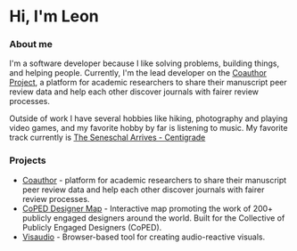 # Hi, I'm Leon

### About me
I'm a software developer because I like solving problems, building things, and helping people. Currently, I'm the lead developer on the <a href="https://coauthor.fly.dev/" target="_blank">Coauthor Project</a>, a platform for academic researchers to share their manuscript peer review data and help each other discover journals with fairer review processes.

Outside of work I have several hobbies like hiking, photography and playing video games, and my favorite hobby by far is listening to music. My favorite track currently is <a href="https://www.youtube.com/watch?v=LMUed3pjklQ" target="_blank">The Seneschal Arrives - Centigrade</a>

### Projects
- <a href="https://coauthor.fly.dev/" target="_blank">Coauthor</a> - platform for academic researchers to share their manuscript peer review data and help each other discover journals with fairer review processes.
- <a href="https://iacoped.github.io/coped-designermap/">CoPED Designer Map</a> - Interactive map promoting the work of 200+ publicly engaged designers around the world. Built for the Collective of Publicly Engaged Designers (CoPED).
- <a href="https://visaudio.fly.dev/">Visaudio</a> - Browser-based tool for creating audio-reactive visuals.






<!--
**leonzh2k/leonzh2k** is a ✨ _special_ ✨ repository because its `README.md` (this file) appears on your GitHub profile.

Here are some ideas to get you started:

- 🔭 I’m currently working on ...
- 🌱 I’m currently learning ...
- 👯 I’m looking to collaborate on ...
- 🤔 I’m looking for help with ...
- 💬 Ask me about ...
- 📫 How to reach me: ...
- 😄 Pronouns: ...
- ⚡ Fun fact: ...
-->
